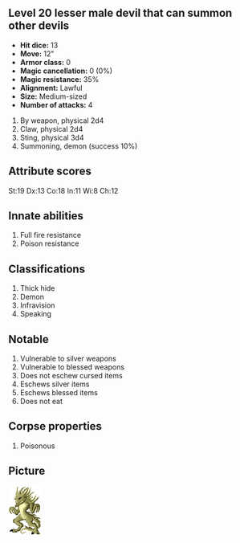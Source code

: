 ## Level 20 lesser male devil that can summon other devils

- **Hit dice:** 13
- **Move:** 12"
- **Armor class:** 0
- **Magic cancellation:** 0 (0%)
- **Magic resistance:** 35%
- **Alignment:** Lawful
- **Size:** Medium-sized
- **Number of attacks:** 4
1. By weapon, physical 2d4
2. Claw, physical 2d4
3. Sting, physical 3d4
4. Summoning, demon (success 10%)

## Attribute scores

St:19 Dx:13 Co:18 In:11 Wi:8 Ch:12

## Innate abilities

1. Full fire resistance
2. Poison resistance

## Classifications

1. Thick hide
2. Demon
3. Infravision
4. Speaking

## Notable

1. Vulnerable to silver weapons
2. Vulnerable to blessed weapons
3. Does not eschew cursed items
4. Eschews silver items
5. Eschews blessed items
6. Does not eat

## Corpse properties

1. Poisonous

## Picture

![Barbed devil](https://github.com/hyvanmielenpelit/GnollHackTileSet/blob/main/Monsters/barbed_devil/barbed_devil.png?raw=true)
